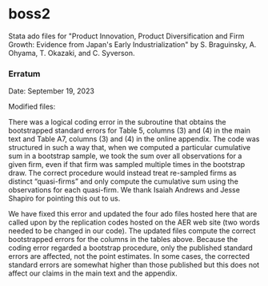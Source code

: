 # boss2
Stata ado files for "Product Innovation, Product Diversification and Firm Growth: Evidence from Japan's Early Industrialization" by S. Braguinsky, A. Ohyama, T. Okazaki, and C. Syverson. 

### Erratum
Date: September 19, 2023

Modified files: 

There was a logical coding error in the subroutine that obtains the bootstrapped standard errors for Table 5, columns (3) and (4) in the main text and Table A7, columns (3) and (4) in the online appendix. The code was structured in such a way that, when we computed a particular cumulative sum in a bootstrap sample, we took the sum over all observations for a given firm, even if that firm was sampled multiple times in the bootstrap draw. The correct procedure would instead treat re-sampled firms as distinct “quasi-firms” and only compute the cumulative sum using the observations for each quasi-firm. We thank Isaiah Andrews and Jesse Shapiro for pointing this out to us. 

We have fixed this error and updated the four ado files hosted here that are called upon by the replication codes hosted on the AER web site (two words needed to be changed in our code). The updated files compute the correct bootstrapped errors for the columns in the tables above. Because the coding error regarded a bootstrap procedure, only the published standard errors are affected, not the point estimates. In some cases, the corrected standard errors are somewhat higher than those published but this does not affect our claims in the main text and the appendix. 
